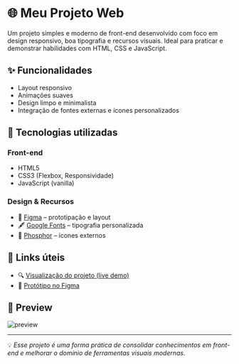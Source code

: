 # 🌐 Meu Projeto Web

Um projeto simples e moderno de front-end desenvolvido com foco em design responsivo, boa tipografia e recursos visuais. Ideal para praticar e demonstrar habilidades com HTML, CSS e JavaScript.

## ✨ Funcionalidades
- Layout responsivo
- Animações suaves
- Design limpo e minimalista
- Integração de fontes externas e ícones personalizados

## 🧰 Tecnologias utilizadas

### Front-end
- HTML5
- CSS3 (Flexbox, Responsividade)
- JavaScript (vanilla)

### Design & Recursos
- 🎨 [Figma](https://www.figma.com/) – prototipação e layout
- 🖋️ [Google Fonts](https://fonts.google.com/) – tipografia personalizada
- 🧩 [Phosphor](https://phosphoricons.com/?q=X) – ícones externos

## 🔗 Links úteis
- 🔍 [Visualização do projeto (live demo)](#)
- 📁 [Protótipo no Figma](https://www.figma.com/community/file/1397279978314668489)

## 📸 Preview

![preview](./assets/preview.png)

---

💡 *Esse projeto é uma forma prática de consolidar conhecimentos em front-end e melhorar o domínio de ferramentas visuais modernas.*

